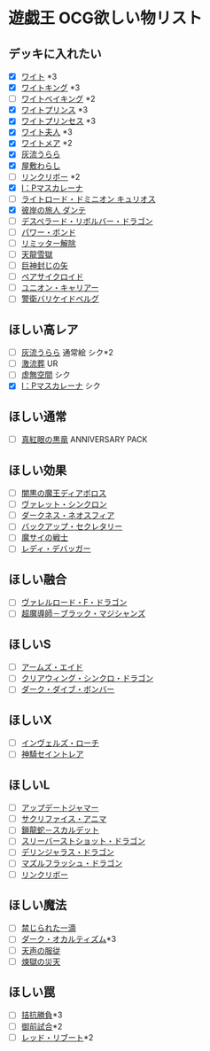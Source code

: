 # 遊戯王 OCG欲しい物リスト

## デッキに入れたい
- [x] [ワイト](https://www.db.yugioh-card.com/yugiohdb/card_search.action?ope=2&cid=4030) *3
- [x] [ワイトキング](https://www.db.yugioh-card.com/yugiohdb/card_search.action?ope=2&cid=6341) *3
- [ ] [ワイトベイキング](https://www.db.yugioh-card.com/yugiohdb/card_search.action?ope=2&cid=15726) *2
- [x] [ワイトプリンス](https://www.db.yugioh-card.com/yugiohdb/card_search.action?ope=2&cid=11256) *3
- [x] [ワイトプリンセス](https://www.db.yugioh-card.com/yugiohdb/card_search.action?ope=2&cid=12768) *3
- [x] [ワイト夫人](https://www.db.yugioh-card.com/yugiohdb/card_search.action?ope=2&cid=7611) *3
- [x] [ワイトメア](https://www.db.yugioh-card.com/yugiohdb/card_search.action?ope=2&cid=9112) *2
- [x] [灰流うらら](https://www.db.yugioh-card.com/yugiohdb/card_search.action?ope=2&cid=12950)
- [x] [屋敷わらし](https://www.db.yugioh-card.com/yugiohdb/card_search.action?ope=2&cid=13587)
- [ ] [リンクリボー](https://www.db.yugioh-card.com/yugiohdb/card_search.action?ope=2&cid=13346) *2
- [x] [I：Pマスカレーナ](https://www.db.yugioh-card.com/yugiohdb/card_search.action?ope=2&cid=14676)
- [ ] [ライトロード・ドミニオン キュリオス](https://www.db.yugioh-card.com/yugiohdb/card_search.action?ope=2&cid=13492)
- [x] [彼岸の旅人 ダンテ](https://www.db.yugioh-card.com/yugiohdb/card_search.action?ope=2&cid=11320)
- [ ] [デスペラード・リボルバー・ドラゴン](https://www.db.yugioh-card.com/yugiohdb/card_search.action?ope=2&cid=13473)
- [ ] [パワー・ボンド](https://www.db.yugioh-card.com/yugiohdb/card_search.action?ope=2&cid=6398)
- [ ] [リミッター解除](https://www.db.yugioh-card.com/yugiohdb/card_search.action?ope=2&cid=5129)
- [ ] [天龍雪獄](https://www.db.yugioh-card.com/yugiohdb/card_search.action?ope=2&cid=15313)
- [ ] [巨神封じの矢](https://www.db.yugioh-card.com/yugiohdb/card_search.action?ope=2&cid=15065)
- [ ] [ペアサイクロイド](https://www.db.yugioh-card.com/yugiohdb/card_search.action?ope=2&cid=11164)
- [ ] [ユニオン・キャリアー](https://www.db.yugioh-card.com/yugiohdb/card_search.action?ope=2&cid=14932)
- [ ] [警衛バリケイドベルグ](https://www.db.yugioh-card.com/yugiohdb/card_search.action?ope=2&cid=14710)
## ほしい高レア
- [ ] [灰流うらら](https://www.db.yugioh-card.com/yugiohdb/card_search.action?ope=2&cid=12950) 通常絵 シク*2
- [ ] [激流葬](https://www.db.yugioh-card.com/yugiohdb/card_search.action?ope=2&cid=5114) UR
- [ ] [虚無空間](https://www.db.yugioh-card.com/yugiohdb/card_search.action?ope=2&cid=9153) シク
- [x] [I：Pマスカレーナ](https://www.db.yugioh-card.com/yugiohdb/card_search.action?ope=2&cid=14676) シク
## ほしい通常
- [ ] [真紅眼の黒竜](https://www.db.yugioh-card.com/yugiohdb/card_search.action?ope=2&cid=4088) ANNIVERSARY PACK
## ほしい効果
- [ ] [闇黒の魔王ディアボロス](https://www.db.yugioh-card.com/yugiohdb/card_search.action?ope=2&cid=13683)
- [ ] [ヴァレット・シンクロン](https://www.db.yugioh-card.com/yugiohdb/card_search.action?ope=2&cid=14084)
- [ ] [ダークネス・ネオスフィア](https://www.db.yugioh-card.com/yugiohdb/card_search.action?ope=2&cid=8537)
- [ ] [バックアップ・セクレタリー](https://www.db.yugioh-card.com/yugiohdb/card_search.action?ope=2&cid=13041)
- [ ] [魔サイの戦士](https://www.db.yugioh-card.com/yugiohdb/card_search.action?ope=2&cid=11664)
- [ ] [レディ・デバッガー](https://www.db.yugioh-card.com/yugiohdb/card_search.action?ope=2&cid=13522)
## ほしい融合
- [ ] [ヴァレルロード・F・ドラゴン](https://www.db.yugioh-card.com/yugiohdb/card_search.action?ope=2&cid=14625)
- [ ] [超魔導師－ブラック・マジシャンズ](https://www.db.yugioh-card.com/yugiohdb/card_search.action?ope=2&cid=14905)
## ほしいS
- [ ] [アームズ・エイド](https://www.db.yugioh-card.com/yugiohdb/card_search.action?ope=2&cid=7987)
- [ ] [クリアウィング・シンクロ・ドラゴン](https://www.db.yugioh-card.com/yugiohdb/card_search.action?ope=2&cid=11721)
- [ ] [ダーク・ダイブ・ボンバー](https://www.db.yugioh-card.com/yugiohdb/card_search.action?ope=2&cid=8035)
## ほしいX
- [ ] [インヴェルズ・ローチ](https://www.db.yugioh-card.com/yugiohdb/card_search.action?ope=2&cid=9612)
- [ ] [神騎セイントレア](https://www.db.yugioh-card.com/yugiohdb/card_search.action?ope=2&cid=11572)
## ほしいL
- [ ] [アップデートジャマー](https://www.db.yugioh-card.com/yugiohdb/card_search.action?ope=2&cid=14122)
- [ ] [サクリファイス・アニマ](https://www.db.yugioh-card.com/yugiohdb/card_search.action?ope=2&cid=13841)
- [ ] [鎖龍蛇－スカルデット](https://www.db.yugioh-card.com/yugiohdb/card_search.action?ope=2&cid=13419)
- [ ] [スリーバーストショット・ドラゴン](https://www.db.yugioh-card.com/yugiohdb/card_search.action?ope=2&cid=13415)
- [ ] [デリンジャラス・ドラゴン](https://www.db.yugioh-card.com/yugiohdb/card_search.action?ope=2&cid=14291)
- [ ] [マズルフラッシュ・ドラゴン](https://www.db.yugioh-card.com/yugiohdb/card_search.action?ope=2&cid=13838)
- [ ] [リンクリボー](https://www.db.yugioh-card.com/yugiohdb/card_search.action?ope=2&cid=13346)
## ほしい魔法
- [ ] [禁じられた一滴](https://www.db.yugioh-card.com/yugiohdb/card_search.action?ope=2&cid=15299)
- [ ] [ダーク・オカルティズム](https://www.db.yugioh-card.com/yugiohdb/card_search.action?ope=2&cid=14584)*3
- [ ] [天声の服従](https://www.db.yugioh-card.com/yugiohdb/card_search.action?ope=2&cid=5551)
- [ ] [煉獄の災天](https://www.db.yugioh-card.com/yugiohdb/card_search.action?ope=2&cid=15051)
## ほしい罠
- [ ] [拮抗勝負](https://www.db.yugioh-card.com/yugiohdb/card_search.action?ope=2&cid=13293)*3
- [ ] [御前試合](https://www.db.yugioh-card.com/yugiohdb/card_search.action?ope=2&cid=7934)*2
- [ ] [レッド・リブート](https://www.db.yugioh-card.com/yugiohdb/card_search.action?ope=2&cid=13622)*2
